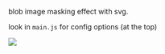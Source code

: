 blob image masking effect with svg.

look in `main.js` for config options (at the top)

![](preview.gif)
